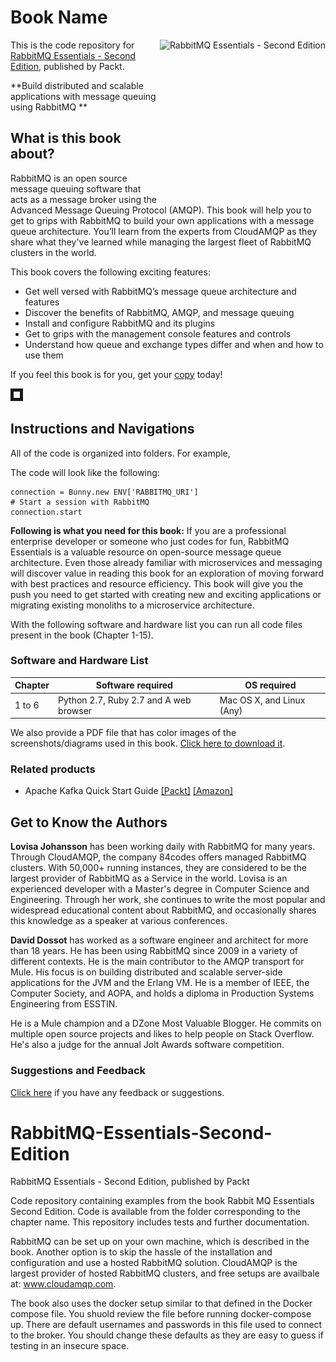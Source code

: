 # Book Name

<a href="https://www.packtpub.com/in/business-other/rabbitmq-essentials-second-edition?utm_source=github&utm_medium=repository&utm_campaign=9781789131666"><img src="https://www.packtpub.com/media/catalog/product/cache/4cdce5a811acc0d2926d7f857dceb83b/9/7/9781789131666-original_42.jpeg" alt="RabbitMQ Essentials - Second Edition" height="256px" align="right"></a>

This is the code repository for [RabbitMQ Essentials - Second Edition](https://www.packtpub.com/in/business-other/rabbitmq-essentials-second-edition?utm_source=github&utm_medium=repository&utm_campaign=9781789131666), published by Packt.

**Build distributed and scalable applications with message queuing using RabbitMQ	**

## What is this book about?
RabbitMQ is an open source message queuing software that acts as a message broker using the Advanced Message Queuing Protocol (AMQP). This book will help you to get to grips with RabbitMQ to build your own applications with a message queue architecture. You’ll learn from the experts from CloudAMQP as they share what they've learned while managing the largest fleet of RabbitMQ clusters in the world.

This book covers the following exciting features: 
* Get well versed with RabbitMQ’s message queue architecture and features
* Discover the benefits of RabbitMQ, AMQP, and message queuing
* Install and configure RabbitMQ and its plugins
* Get to grips with the management console features and controls
* Understand how queue and exchange types differ and when and how to use them

If you feel this book is for you, get your [copy](https://www.amazon.com/dp/B089ZWKT3W) today!

<a href="https://www.packtpub.com/?utm_source=github&utm_medium=banner&utm_campaign=GitHubBanner"><img src="https://raw.githubusercontent.com/PacktPublishing/GitHub/master/GitHub.png" alt="https://www.packtpub.com/" border="5" /></a>

## Instructions and Navigations
All of the code is organized into folders. For example,

The code will look like the following:
```
connection = Bunny.new ENV['RABBITMQ_URI']
# Start a session with RabbitMQ 
connection.start
```

**Following is what you need for this book:**
If you are a professional enterprise developer or someone who just codes for fun, RabbitMQ Essentials is a valuable resource on open-source message queue architecture. Even those already familiar with microservices and messaging will discover value in reading this book for an exploration of moving forward with best practices and resource efficiency. This book will give you the push you need to get started with creating new and exciting applications or migrating existing monoliths to a microservice architecture.

With the following software and hardware list you can run all code files present in the book (Chapter 1-15).

### Software and Hardware List

| Chapter  | Software required                   | OS required                        |
| -------- | ------------------------------------| -----------------------------------|
| 1  to 6      |Python 2.7, Ruby 2.7 and A web browser | Mac OS X, and Linux (Any) |

We also provide a PDF file that has color images of the screenshots/diagrams used in this book. [Click here to download it](https://static.packt-cdn.com/downloads/9781789131666_ColorImages.pdf).


### Related products <Other book you may enjoy>
* Apache Kafka Quick Start Guide [[Packt]](https://www.packtpub.com/in/big-data-and-business-intelligence/apache-kafka-quick-start-guide?utm_source=github&utm_medium=repository&utm_campaign=9781788997829) [[Amazon]](https://www.amazon.com/dp/B07MHWG937)

## Get to Know the Authors
**Lovisa Johansson**
has been working daily with RabbitMQ for many years. Through CloudAMQP, the company 84codes offers managed RabbitMQ clusters. With 50,000+ running instances, they are considered to be the largest provider of RabbitMQ as a Service in the world. Lovisa is an experienced developer with a Master's degree in Computer Science and Engineering. Through her work, she continues to write the most popular and widespread educational content about RabbitMQ, and occasionally shares this knowledge as a speaker at various conferences.

**David Dossot**
has worked as a software engineer and architect for more than 18 years. He has been using RabbitMQ since 2009 in a variety of different contexts. He is the main contributor to the AMQP transport for Mule. His focus is on building distributed and scalable server-side applications for the JVM and the Erlang VM. He is a member of IEEE, the Computer Society, and AOPA, and holds a diploma in Production Systems Engineering from ESSTIN.

He is a Mule champion and a DZone Most Valuable Blogger. He commits on multiple open source projects and likes to help people on Stack Overflow. He's also a judge for the annual Jolt Awards software competition.


### Suggestions and Feedback
[Click here](https://docs.google.com/forms/d/e/1FAIpQLSdy7dATC6QmEL81FIUuymZ0Wy9vH1jHkvpY57OiMeKGqib_Ow/viewform) if you have any feedback or suggestions.




# RabbitMQ-Essentials-Second-Edition
RabbitMQ Essentials - Second Edition, published by Packt

Code repository containing examples from the book Rabbit MQ Essentials Second Edition. Code is available from the folder
corresponding to the chapter name. This repository includes tests and further documentation.

RabbitMQ can be set up on your own machine, which is described in the book. Another option is to skip the hassle of the installation and configuration and use a hosted RabbitMQ solution. CloudAMQP is the largest provider of hosted RabbitMQ clusters, and free setups are availbale at: www.cloudamqp.com.

The book also uses the docker setup similar to that defined in the Docker compose file. You shuold
review the file before running docker-compose up. There are default usernames and passwords in this file used to
connect to the broker. You should change these defaults as they are easy to guess if testing in an insecure space.
